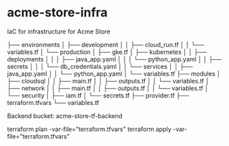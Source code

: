# acme-store-infra
IaC for infrastructure for Acme Store

├── environments
│   ├── development
│   │   ├── cloud_run.tf
│   │   └── variables.tf
│   └── production
│       ├── gke.tf
│       ├── kubernetes
│       │   ├── deployments
│       │   │   ├── java_app.yaml
│       │   │   └── python_app.yaml
│       │   ├── secrets
│       │   │   └── db_credentials.yaml
│       │   └── services
│       │       ├── java_app.yaml
│       │       └── python_app.yaml
│       └── variables.tf
├── modules
│   ├── cloudsql
│   │   ├── main.tf
│   │   ├── outputs.tf
│   │   └── variables.tf
│   ├── network
│   │   ├── main.tf
│   │   ├── outputs.tf
│   │   └── variables.tf
│   └── security
│       ├── iam.tf
│       └── secrets.tf
├── provider.tf
├── terraform.tfvars
└── variables.tf

Backend bucket: acme-store-tf-backend

terraform plan -var-file="terraform.tfvars"
terraform apply -var-file="terraform.tfvars"
